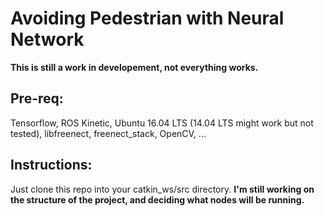 # Avoiding Pedestrian with Neural Network

__This is still a work in developement, not everything works.__

## Pre-req:
Tensorflow, ROS Kinetic, Ubuntu 16.04 LTS (14.04 LTS might work but not tested), libfreenect, freenect_stack, OpenCV, ...

## Instructions:
Just clone this repo into your catkin_ws/src directory. 
__I'm still working on the structure of the project, and deciding what nodes will be running.__

